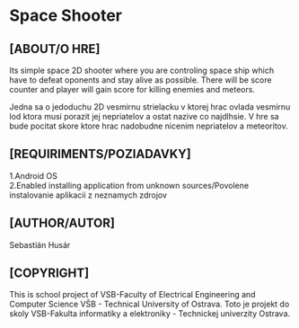 # Space Shooter

## [ABOUT/O HRE]

Its simple space 2D shooter where you are controling space ship which have to defeat oponents and stay alive as possible. There will be score counter and player will gain score for killing enemies and meteors.

Jedna sa o jedoduchu 2D vesmirnu strielacku v ktorej hrac ovlada vesmirnu lod ktora musi porazit jej nepriatelov a ostat nazive co najdlhsie. V hre sa bude pocitat skore ktore hrac nadobudne nicenim nepriatelov a meteoritov.


## [REQUIRIMENTS/POZIADAVKY]

1.Android OS  
2.Enabled installing application from unknown sources/Povolene instalovanie aplikacii z neznamych zdrojov


## [AUTHOR/AUTOR]
Sebastián Husár


## [COPYRIGHT]
This is school project of VSB-Faculty of Electrical Engineering and Computer Science VŠB - Technical University of Ostrava.
Toto je projekt do skoly VSB-Fakulta informatiky a elektroniky - Technickej univerzity Ostrava.

